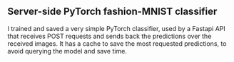 ## Server-side PyTorch fashion-MNIST classifier

I trained and saved a very simple PyTorch classifier, used by a Fastapi API that receives POST requests and sends back the predictions over the received images.
It has a cache to save the most requested predictions, to avoid querying the model and save time.
